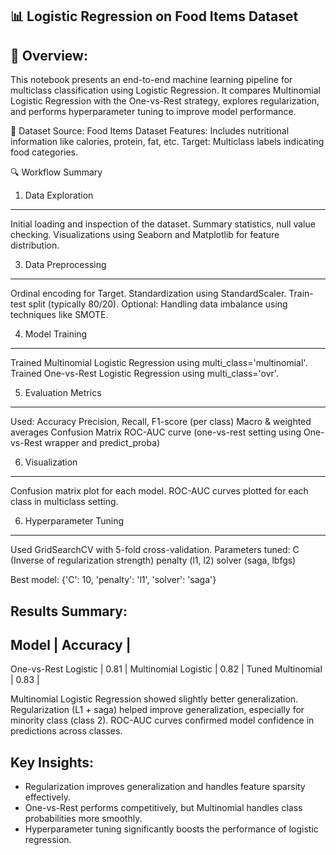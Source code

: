 📊 Logistic Regression on Food Items Dataset
---------------------------------------------
📝 Overview:
------------
This notebook presents an end-to-end machine learning pipeline for multiclass classification using Logistic Regression. It compares Multinomial Logistic Regression with the One-vs-Rest strategy, explores regularization, and performs hyperparameter tuning to improve model performance.

📁 Dataset
Source: Food Items Dataset
Features: Includes nutritional information like calories, protein, fat, etc.
Target: Multiclass labels indicating food categories.

🔍 Workflow Summary

1. Data Exploration
-------------------
Initial loading and inspection of the dataset.
Summary statistics, null value checking.
Visualizations using Seaborn and Matplotlib for feature distribution.

3. Data Preprocessing
---------------------
Ordinal encoding for Target.
Standardization using StandardScaler.
Train-test split (typically 80/20).
Optional: Handling data imbalance using techniques like SMOTE.

4. Model Training
-----------------
Trained Multinomial Logistic Regression using multi_class='multinomial'.
Trained One-vs-Rest Logistic Regression using multi_class='ovr'.

5. Evaluation Metrics
---------------------
Used:
Accuracy
Precision, Recall, F1-score (per class)
Macro & weighted averages
Confusion Matrix
ROC-AUC curve (one-vs-rest setting using One-vs-Rest wrapper and predict_proba)

6. Visualization
----------------
Confusion matrix plot for each model.
ROC-AUC curves plotted for each class in multiclass setting.

6. Hyperparameter Tuning
-------------------------
Used GridSearchCV with 5-fold cross-validation.
Parameters tuned:
C (Inverse of regularization strength)
penalty (l1, l2)
solver (saga, lbfgs)

Best model:
{'C': 10, 'penalty': 'l1', 'solver': 'saga'}

Results Summary:
----------------
Model	               | Accuracy |
---------------------------------
One-vs-Rest Logistic |	 0.81   |
Multinomial Logistic |   0.82   |
Tuned Multinomial    |	 0.83   |

Multinomial Logistic Regression showed slightly better generalization.
Regularization (L1 + saga) helped improve generalization, especially for minority class (class 2).
ROC-AUC curves confirmed model confidence in predictions across classes.

Key Insights:
-------------
- Regularization improves generalization and handles feature sparsity effectively.
- One-vs-Rest performs competitively, but Multinomial handles class probabilities more smoothly.
- Hyperparameter tuning significantly boosts the performance of logistic regression.

